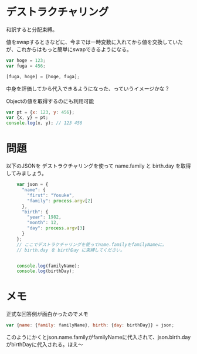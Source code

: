 # デストラクチャリング

和訳すると分配束縛。

値をswapするときなどに、今までは一時変数に入れてから値を交換していたが、これからはもっと簡単にswapできるようになる。

```javascript
var hoge = 123;
var fuga = 456;

[fuga, hoge] = [hoge, fuga];
```

中身を評価してから代入できるようになった、っていうイメージかな？

Objectの値を取得するのにも利用可能

```javascript
var pt = {x: 123, y: 456};
var {x, y} = pt;
console.log(x, y); // 123 456
```

# 問題

以下のJSONを デストラクチャリングを使って name.family と birth.day を取得してみましょう。

```javascript
    var json = {
      "name": {
        "first": "Yosuke",
        "family": process.argv[2]
      },
      "birth": {
        "year": 1982,
        "month": 12,
        "day": process.argv[3]
      }
    };
    // ここでデストラクチャリングを使ってname.familyをfamilyNameに。
    // birth.day を birthDay に束縛してください。


    console.log(familyName);
    console.log(birthDay);
```

# メモ

正式な回答例が面白かったのでメモ

```javascript
var {name: {family: familyName}, birth: {day: birthDay}} = json;
```

このようにかくとjson.name.familyがfamilyNameに代入されて、json.birth.dayがbirthDayに代入される。ほえ〜
